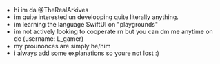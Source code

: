 - hi im da @TheRealArkives
- im quite interested un developping quite literally anything.
- im learning the language SwiftUI on "playgrounds"
- im not actively looking to cooperate rn but you can dm me anytime on dc (username: L_gamer)
- my prounonces are simply he/him
- i always add some explanations so youre not lost :)


